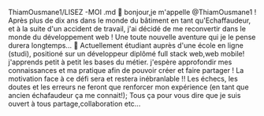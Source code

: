 ThiamOusmane1/LISEZ -MOI .md
👋 bonjour,je m'appelle @ThiamOusmane1 !
Après plus de dix ans dans le monde du bâtiment en tant qu'Echaffaudeur,
et à la suite d'un accident de travail, j'ai décidé de me reconvertir dans le monde du développement web !
Une toute nouvelle aventure qui je le pense durera longtemps...
👀 Actuellement étudiant auprès d'une école en ligne (studi),
positioné sur un développeur diplômé full stack web,web mobile!
j'apprends petit à petit les bases du métier.
j'espère approfondir mes connaissances et ma pratique afin de pouvoir créer et faire partager !
La motivation face à ce défi sera et restera inébranlable !!
Les échecs, les doutes et les erreurs ne feront que renforcer mon expérience (en tant que ancien échafaudeur ça me connait!);
Tous ça pour vous dire que je suis ouvert à tous partage,collaboration etc...
